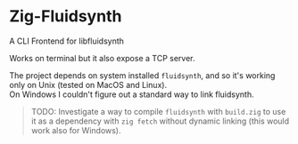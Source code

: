 # Zig-Fluidsynth

A CLI Frontend for libfluidsynth

Works on terminal but it also expose a TCP server.

The project depends on system installed `fluidsynth`, and so it's working only on Unix (tested on MacOS and Linux).  
On Windows I couldn't figure out a standard way to link fluidsynth.

> TODO: Investigate a way to compile `fluidsynth` with `build.zig` to use it as a dependency with `zig fetch` without dynamic linking (this would work also for Windows).

